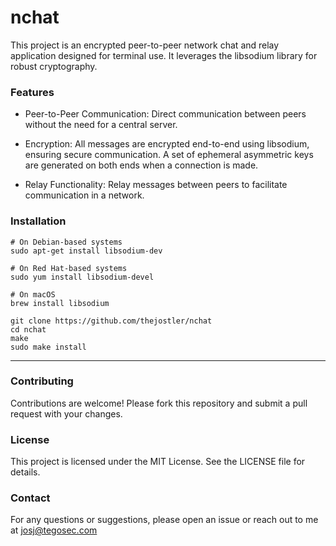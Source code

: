 # nchat

This project is an encrypted peer-to-peer network chat and relay application designed for terminal use. It leverages the libsodium library for robust cryptography.

### Features

* Peer-to-Peer Communication: Direct communication between peers without the need for a central server.

* Encryption: All messages are encrypted end-to-end using libsodium, ensuring secure communication. A set of ephemeral asymmetric keys are generated on both ends when a connection is made.

* Relay Functionality: Relay messages between peers to facilitate communication in a network.

### Installation

```
# On Debian-based systems
sudo apt-get install libsodium-dev

# On Red Hat-based systems
sudo yum install libsodium-devel

# On macOS
brew install libsodium
```

```
git clone https://github.com/thejostler/nchat
cd nchat
make
sudo make install
```

___

### Contributing
Contributions are welcome! Please fork this repository and submit a pull request with your changes.

### License
This project is licensed under the MIT License. See the LICENSE file for details.

### Contact
For any questions or suggestions, please open an issue or reach out to me at [josj@tegosec.com](josj@tegosec.com)